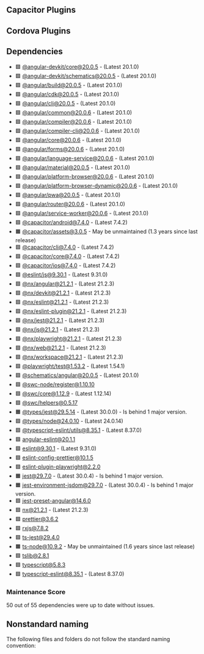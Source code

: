 ## Capacitor Plugins

## Cordova Plugins

## Dependencies

- 🟩 [@angular-devkit/core@20.0.5](https://github.com/angular/angular-cli.git) - (Latest 20.1.0)
- 🟩 [@angular-devkit/schematics@20.0.5](https://github.com/angular/angular-cli.git) - (Latest 20.1.0)
- 🟩 [@angular/build@20.0.5](https://github.com/angular/angular-cli.git) - (Latest 20.1.0)
- 🟩 [@angular/cdk@20.0.5](https://github.com/angular/components.git) - (Latest 20.1.0)
- 🟩 [@angular/cli@20.0.5](https://github.com/angular/angular-cli.git) - (Latest 20.1.0)
- 🟩 [@angular/common@20.0.6](https://github.com/angular/angular.git) - (Latest 20.1.0)
- 🟩 [@angular/compiler@20.0.6](https://github.com/angular/angular.git) - (Latest 20.1.0)
- 🟩 [@angular/compiler-cli@20.0.6](https://github.com/angular/angular.git) - (Latest 20.1.0)
- 🟩 [@angular/core@20.0.6](https://github.com/angular/angular.git) - (Latest 20.1.0)
- 🟩 [@angular/forms@20.0.6](https://github.com/angular/angular.git) - (Latest 20.1.0)
- 🟩 [@angular/language-service@20.0.6](https://github.com/angular/angular.git) - (Latest 20.1.0)
- 🟩 [@angular/material@20.0.5](https://github.com/angular/components.git) - (Latest 20.1.0)
- 🟩 [@angular/platform-browser@20.0.6](https://github.com/angular/angular.git) - (Latest 20.1.0)
- 🟩 [@angular/platform-browser-dynamic@20.0.6](https://github.com/angular/angular.git) - (Latest 20.1.0)
- 🟩 [@angular/pwa@20.0.5](https://github.com/angular/angular-cli.git) - (Latest 20.1.0)
- 🟩 [@angular/router@20.0.6](https://github.com/angular/angular.git) - (Latest 20.1.0)
- 🟩 [@angular/service-worker@20.0.6](https://github.com/angular/angular.git) - (Latest 20.1.0)
- 🟩 [@capacitor/android@7.4.0](https://github.com/ionic-team/capacitor.git) - (Latest 7.4.2)
- 🟧 [@capacitor/assets@3.0.5](https://github.com/ionic-team/capacitor-assets.git) - May be unmaintained (1.3 years since last release)
- 🟩 [@capacitor/cli@7.4.0](https://github.com/ionic-team/capacitor.git) - (Latest 7.4.2)
- 🟩 [@capacitor/core@7.4.0](https://github.com/ionic-team/capacitor.git) - (Latest 7.4.2)
- 🟩 [@capacitor/ios@7.4.0](https://github.com/ionic-team/capacitor.git) - (Latest 7.4.2)
- 🟩 [@eslint/js@9.30.1](https://github.com/eslint/eslint.git) - (Latest 9.31.0)
- 🟩 [@nx/angular@21.2.1](https://github.com/nrwl/nx.git) - (Latest 21.2.3)
- 🟩 [@nx/devkit@21.2.1](https://github.com/nrwl/nx.git) - (Latest 21.2.3)
- 🟩 [@nx/eslint@21.2.1](https://github.com/nrwl/nx.git) - (Latest 21.2.3)
- 🟩 [@nx/eslint-plugin@21.2.1](https://github.com/nrwl/nx.git) - (Latest 21.2.3)
- 🟩 [@nx/jest@21.2.1](https://github.com/nrwl/nx.git) - (Latest 21.2.3)
- 🟩 [@nx/js@21.2.1](https://github.com/nrwl/nx.git) - (Latest 21.2.3)
- 🟩 [@nx/playwright@21.2.1](https://github.com/nrwl/nx.git) - (Latest 21.2.3)
- 🟩 [@nx/web@21.2.1](https://github.com/nrwl/nx.git) - (Latest 21.2.3)
- 🟩 [@nx/workspace@21.2.1](https://github.com/nrwl/nx.git) - (Latest 21.2.3)
- 🟩 [@playwright/test@1.53.2](https://github.com/microsoft/playwright.git) - (Latest 1.54.1)
- 🟩 [@schematics/angular@20.0.5](https://github.com/angular/angular-cli.git) - (Latest 20.1.0)
- 🟩 [@swc-node/register@1.10.10](https://github.com/swc-project/swc-node.git)
- 🟩 [@swc/core@1.12.9](https://github.com/swc-project/swc.git) - (Latest 1.12.14)
- 🟩 [@swc/helpers@0.5.17](https://github.com/swc-project/swc.git)
- 🟧 [@types/jest@29.5.14](https://github.com/DefinitelyTyped/DefinitelyTyped.git) - (Latest 30.0.0) - Is behind 1 major version.
- 🟩 [@types/node@24.0.10](https://github.com/DefinitelyTyped/DefinitelyTyped.git) - (Latest 24.0.14)
- 🟩 [@typescript-eslint/utils@8.35.1](https://github.com/typescript-eslint/typescript-eslint.git) - (Latest 8.37.0)
- 🟩 [angular-eslint@20.1.1](https://github.com/angular-eslint/angular-eslint.git)
- 🟩 [eslint@9.30.1](https://github.com/eslint/eslint.git) - (Latest 9.31.0)
- 🟩 [eslint-config-prettier@10.1.5](https://github.com/prettier/eslint-config-prettier.git)
- 🟩 [eslint-plugin-playwright@2.2.0](https://github.com/playwright-community/eslint-plugin-playwright.git)
- 🟧 [jest@29.7.0](https://github.com/jestjs/jest.git) - (Latest 30.0.4) - Is behind 1 major version.
- 🟧 [jest-environment-jsdom@29.7.0](https://github.com/jestjs/jest.git) - (Latest 30.0.4) - Is behind 1 major version.
- 🟩 [jest-preset-angular@14.6.0](https://github.com/thymikee/jest-preset-angular.git)
- 🟩 [nx@21.2.1](https://github.com/nrwl/nx.git) - (Latest 21.2.3)
- 🟩 [prettier@3.6.2](https://github.com/prettier/prettier.git)
- 🟩 [rxjs@7.8.2](https://github.com/reactivex/rxjs.git)
- 🟩 [ts-jest@29.4.0](https://github.com/kulshekhar/ts-jest.git)
- 🟧 [ts-node@10.9.2](https://github.com/TypeStrong/ts-node.git) - May be unmaintained (1.6 years since last release)
- 🟩 [tslib@2.8.1](https://github.com/Microsoft/tslib.git)
- 🟩 [typescript@5.8.3](https://github.com/microsoft/TypeScript.git)
- 🟩 [typescript-eslint@8.35.1](https://github.com/typescript-eslint/typescript-eslint.git) - (Latest 8.37.0)
### Maintenance Score
50 out of 55 dependencies were up to date without issues.



## Nonstandard naming
The following files and folders do not follow the standard naming convention:

